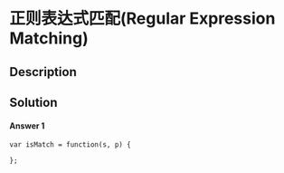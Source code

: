 # 正则表达式匹配(Regular Expression Matching)


## Description



## Solution

#### Answer 1

```
var isMatch = function(s, p) {
    
};
```
